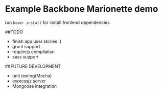 # Example Backbone Marionette demo

run `bower install` for install frontend dependencies

##TODO
- 	finish app user stories :)
-	grunt support
-	requirejs compilation
-	sass support

##FUTURE DEVELOPMENT
-	unit testing(Mocha)
-	expressjs server
-	Mongoose integration